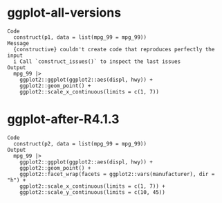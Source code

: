 # ggplot-all-versions

    Code
      construct(p1, data = list(mpg_99 = mpg_99))
    Message
      {constructive} couldn't create code that reproduces perfectly the input
      i Call `construct_issues()` to inspect the last issues
    Output
      mpg_99 |>
        ggplot2::ggplot(ggplot2::aes(displ, hwy)) +
        ggplot2::geom_point() +
        ggplot2::scale_x_continuous(limits = c(1, 7))

# ggplot-after-R4.1.3

    Code
      construct(p2, data = list(mpg_99 = mpg_99))
    Output
      mpg_99 |>
        ggplot2::ggplot(ggplot2::aes(displ, hwy)) +
        ggplot2::geom_point() +
        ggplot2::facet_wrap(facets = ggplot2::vars(manufacturer), dir = "h") +
        ggplot2::scale_x_continuous(limits = c(1, 7)) +
        ggplot2::scale_y_continuous(limits = c(10, 45))

